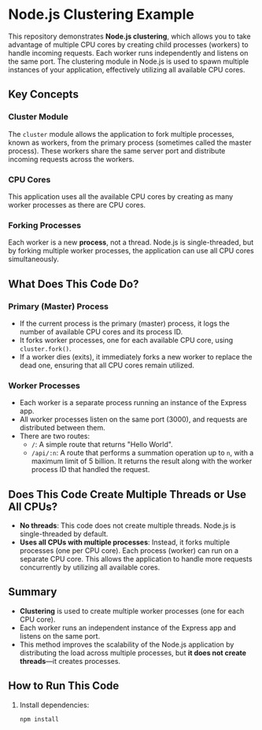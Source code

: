 # Node.js Clustering Example

This repository demonstrates **Node.js clustering**, which allows you to take advantage of multiple CPU cores by creating child processes (workers) to handle incoming requests. Each worker runs independently and listens on the same port. The clustering module in Node.js is used to spawn multiple instances of your application, effectively utilizing all available CPU cores.

## Key Concepts

### Cluster Module
The `cluster` module allows the application to fork multiple processes, known as workers, from the primary process (sometimes called the master process). These workers share the same server port and distribute incoming requests across the workers.

### CPU Cores
This application uses all the available CPU cores by creating as many worker processes as there are CPU cores.

### Forking Processes
Each worker is a new **process**, not a thread. Node.js is single-threaded, but by forking multiple worker processes, the application can use all CPU cores simultaneously.

## What Does This Code Do?

### Primary (Master) Process
- If the current process is the primary (master) process, it logs the number of available CPU cores and its process ID.
- It forks worker processes, one for each available CPU core, using `cluster.fork()`.
- If a worker dies (exits), it immediately forks a new worker to replace the dead one, ensuring that all CPU cores remain utilized.

### Worker Processes
- Each worker is a separate process running an instance of the Express app.
- All worker processes listen on the same port (3000), and requests are distributed between them.
- There are two routes:
  - `/`: A simple route that returns "Hello World".
  - `/api/:n`: A route that performs a summation operation up to `n`, with a maximum limit of 5 billion. It returns the result along with the worker process ID that handled the request.

## Does This Code Create Multiple Threads or Use All CPUs?

- **No threads**: This code does not create multiple threads. Node.js is single-threaded by default.
- **Uses all CPUs with multiple processes**: Instead, it forks multiple processes (one per CPU core). Each process (worker) can run on a separate CPU core. This allows the application to handle more requests concurrently by utilizing all available cores.

## Summary
- **Clustering** is used to create multiple worker processes (one for each CPU core).
- Each worker runs an independent instance of the Express app and listens on the same port.
- This method improves the scalability of the Node.js application by distributing the load across multiple processes, but **it does not create threads**—it creates processes.

## How to Run This Code

1. Install dependencies:
   ```bash
   npm install

